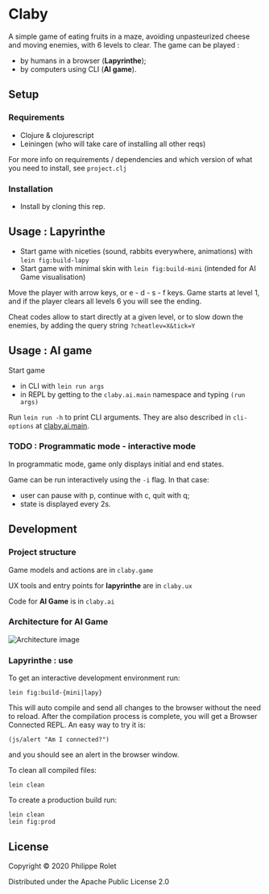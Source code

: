 # Claby

A simple game of eating fruits in a maze, avoiding unpasteurized cheese and moving enemies, with 6 levels to clear. The game can be played :

- by humans in a browser (**Lapyrinthe**);
- by computers using CLI (**AI game**).

## Setup

### Requirements ###
- Clojure & clojurescript
- Leiningen (who will take care of installing all other reqs)

For more info on requirements / dependencies and which version of what you need to install, see `project.clj`

### Installation
- Install by cloning this rep.

## Usage : Lapyrinthe ###

- Start game with niceties (sound, rabbits everywhere, animations) with ``lein fig:build-lapy``
- Start game with minimal skin with ``lein fig:build-mini`` (intended for AI Game visualisation)

Move the player with arrow keys, or e - d - s - f keys. Game starts at level 1, and if the player clears all levels 6 you will see the ending.

Cheat codes allow to start directly at a given level, or to slow down the enemies, by adding the query string `?cheatlev=X&tick=Y`

## Usage : AI game ##

Start game
- in CLI with `lein run args`
- in REPL by getting to the `claby.ai.main` namespace and typing `(run args)`

Run `lein run -h` to print CLI arguments. They are also described in `cli-options` at [claby.ai.main](src/claby/ai/main.clj).

### TODO : Programmatic mode - interactive mode ###
In programmatic mode, game only displays initial and end states.

Game can be run interactively using the `-i` flag. In that case:
- user can pause with p, continue with c, quit with q;
- state is displayed every 2s.

## Development

### Project structure
Game models and actions are in ``claby.game``

UX tools and entry points for **lapyrinthe** are in ``claby.ux``

Code for **AI Game** is in ``claby.ai``

### Architecture for AI Game

![Architecture image](https://docs.google.com/drawings/d/e/2PACX-1vT1ogu40fw8SG1oWGnR4WCJE3kmnCFcYzwMuLwiAuGbJ1vb8V2M8JzLFYiwczdS6D6cYqsMLmmyFO-_/pub?w=960&h=720)

### Lapyrinthe : use
To get an interactive development environment run:

    lein fig:build-{mini|lapy}

This will auto compile and send all changes to the browser without the
need to reload. After the compilation process is complete, you will
get a Browser Connected REPL. An easy way to try it is:

    (js/alert "Am I connected?")

and you should see an alert in the browser window.

To clean all compiled files:

	lein clean

To create a production build run:

	lein clean
	lein fig:prod


## License

Copyright © 2020 Philippe Rolet

Distributed under the Apache Public License 2.0
